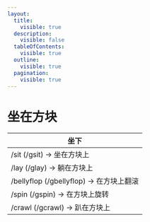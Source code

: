 ```yaml
---
layout:
  title:
    visible: true
  description:
    visible: false
  tableOfContents:
    visible: true
  outline:
    visible: true
  pagination:
    visible: true
---
```


# 坐在方块

<table data-column-title-hidden data-view="cards"><thead><tr><th>坐下</th></tr></thead><tbody><tr><td>/sit (/gsit) -> 坐在方块上</td></tr><tr><td>/lay (/glay) -> 躺在方块上</td></tr><tr><td>/bellyflop (/gbellyflop) -> 在方块上翻滚</td></tr><tr><td>/spin (/gspin) -> 在方块上旋转</td></tr><tr><td>/crawl (/gcrawl) -> 趴在方块上</td></tr></tbody></table>
